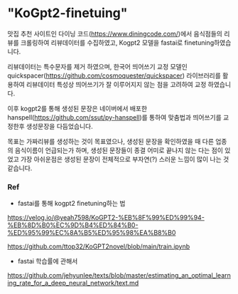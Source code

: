 # "KoGpt2-finetuing" 

맛집 추천 사이트인 다이닝 코드(https://www.diningcode.com/)에서 음식점들의 리뷰를 크롤링하여 리뷰데이터를 수집하였고,
Kogpt2 모델을 fastai로 finetuning하였습니다.

리뷰데이터는 특수문자를 제거 하였으며, 
한국어 띄어쓰기 교정 모델인 quickspacer(https://github.com/cosmoquester/quickspacer) 라이브러리를 활용하여 리뷰데이터 특성상 띄어쓰기가 잘 이루어지지 않는 점을 고려하여 교정 하였습니다.

이후 kogpt2를 통해 생성된 문장은 네이버에서 배포한 hanspell(https://github.com/ssut/py-hanspell)를 통하여 맞춤법과 띄어쓰기를 교정한후 생성문장을 다듬었습니다.

목표는 가짜리뷰를 생성하는 것이 목표였으나,
생성된 문장을 확인하였을 때 다른 업종의 음식이름이 언급되는가 하며, 생성된 문장들이 종결 어미로 끝나지 않는 다는 점이 있었고
가장 아쉬운점은 생성된 문장이 전체적으로 부자연(?) 스러운 느낌이 많이 나는 것 같습니다.



### Ref
* fastai를 통해 kogpt2 finetuning하는 법

https://velog.io/@yeah7598/KoGPT2-%EB%8F%99%ED%99%94-%EB%8D%B0%EC%9D%B4%ED%84%B0-%ED%95%99%EC%8A%B5%ED%95%98%EA%B8%B0

https://github.com/ttop32/KoGPT2novel/blob/main/train.ipynb

* fastai 학습률에 관해서 

https://github.com/jehyunlee/texts/blob/master/estimating_an_optimal_learning_rate_for_a_deep_neural_network/text.md

